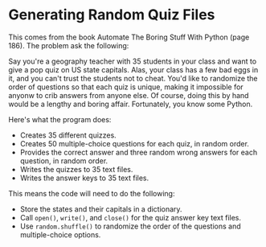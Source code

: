 # Generating Random Quiz Files
This comes from the book Automate The Boring Stuff With Python (page 186). The problem ask the following: 

Say you're a geography teacher with 35 students in your class and want to give a pop quiz on US state capitals. Alas, your class has a few bad eggs in it, and you can't trust the students not to cheat. You'd like to randomize the order of questions so that each quiz is unique, making it impossible for anyonw to crib answers from anyone else. Of course, doing this by hand would be a lengthy and boring affair. Fortunately, you know some Python.

Here's what the program does:

* Creates 35 different quizzes.
* Creates 50 multiple-choice questions for each quiz, in random order.
* Provides the correct answer and three random wrong answers for each question, in random order.
* Writes the quizzes to 35 text files.
* Writes the answer keys to 35 text files.

This means the code will need to do the following:

* Store the states and their capitals in a dictionary.
* Call ```open()```, ```write()```, and ```close()``` for the quiz answer key text files.
* Use ```random.shuffle()``` to randomize the order of the questions and multiple-choice options.
